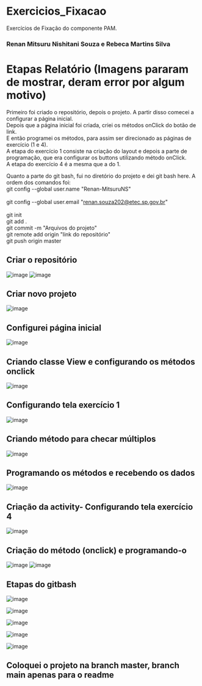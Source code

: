 # Exercicios_Fixacao
Exercícios de Fixação do componente PAM.   
### Renan Mitsuru Nishitani Souza e Rebeca Martins Silva   

# Etapas Relatório (Imagens pararam de mostrar, deram error por algum motivo)   
Primeiro foi criado o repositório, depois o projeto. A partir disso comecei a configurar a página inicial.    
Depois que a página inicial foi criada, criei os métodos onClick do botão de link.    
E então programei os métodos, para assim ser direcionado as páginas de exercício (1 e 4).    
A etapa do exercício 1 consiste na criação do layout e depois a parte de programação, que era configurar os buttons utilizando método onClick.     
A etapa do exercício 4 é a mesma que a do 1.    


Quanto a parte do git bash, fui no diretório do projeto e dei git bash here.
A ordem dos comandos foi: <br/>
git config --global user.name "Renan-MitsuruNS"<br/>     
git config --global user.email "renan.souza202@etec.sp.gov.br"<br/>    
git init     <br/>
git add . <br/>
git commit -m "Arquivos do projeto" <br/>
git remote add origin "link do repositório" <br/>
git push origin master <br/>




## Criar o repositório
![image](https://github.com/Renan-MitsuruNS/Exercicios_Fixacao/assets/127457010/e6d30f96-685d-4790-8a8c-9b8e25095d5c)
![image](https://github.com/Renan-MitsuruNS/Exercicios_Fixacao/assets/127457010/e6d30f96-685d-4790-8a8c-9b8e25095d5c)

## Criar novo projeto  
![image](https://github.com/Renan-MitsuruNS/Exercicios_Fixacao/assets/127457010/1d42e5e1-8ce9-40ba-b2f9-8e838fca1ae0)

## Configurei página inicial
![image](https://github.com/Renan-MitsuruNS/Exercicios_Fixacao/assets/127457010/8f7159ab-2eea-44cf-8501-4f2daa2107f7)

## Criando classe View e configurando os métodos onclick  
![image](https://github.com/Renan-MitsuruNS/Exercicios_Fixacao/assets/127457010/f436e768-7eb2-424a-b1b9-c33198154d32)

## Configurando tela exercício 1  
![image](https://github.com/Renan-MitsuruNS/Exercicios_Fixacao/assets/127457010/db294cb8-aa3b-46a7-b788-f6b4b494f3c8)

## Criando método para checar múltiplos
![image](https://github.com/Renan-MitsuruNS/Exercicios_Fixacao/assets/127457010/b337ab48-7340-4f64-af33-96c901106501)

## Programando os métodos e recebendo os dados 
![image](https://github.com/Renan-MitsuruNS/Exercicios_Fixacao/assets/127457010/00a8d615-7635-42f0-8223-737bb4b4b306)  

## Criação da activity- Configurando tela exercício 4
![image](https://github.com/Renan-MitsuruNS/Exercicios_Fixacao/assets/127457010/8b608d6e-afab-4214-a4cb-edb57511b4b8)

## Criação do método (onclick) e programando-o   
![image](https://github.com/Renan-MitsuruNS/Exercicios_Fixacao/assets/127457010/ec880ca1-bd3d-4e8a-9804-9ab3655f5988)
![image](https://github.com/Renan-MitsuruNS/Exercicios_Fixacao/assets/127457010/5c4b2ca3-5e5a-4796-970d-1db6dff834af)

## Etapas do gitbash
![image](https://github.com/Renan-MitsuruNS/Exercicios_Fixacao/assets/127457010/d66d9c44-947a-4c86-b468-833cac48760b)

![image](https://github.com/Renan-MitsuruNS/Exercicios_Fixacao/assets/127457010/0f200846-f150-405e-8444-1e881c10d2cb)

![image](https://github.com/Renan-MitsuruNS/Exercicios_Fixacao/assets/127457010/1234bf1c-0cd2-42da-b08d-0bddcaac3b6c)

![image](https://github.com/Renan-MitsuruNS/Exercicios_Fixacao/assets/127457010/aa1215a1-30eb-4ac2-81c4-e4490cd03446)

![image](https://github.com/Renan-MitsuruNS/Exercicios_Fixacao/assets/127457010/47b83c2a-b738-4d20-9448-53a60bf1f937)

## Coloquei o projeto na branch master, branch main apenas para o readme
